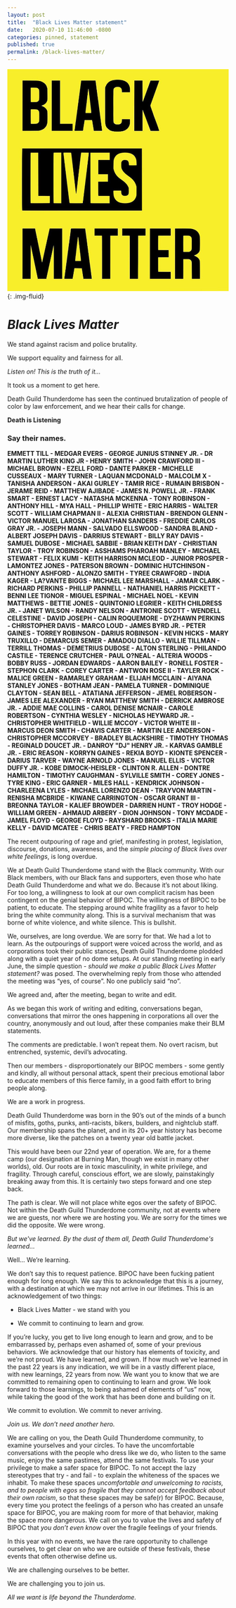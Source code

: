 ```yaml
---
layout: post
title:  "Black Lives Matter statement"
date:   2020-07-10 11:46:00 -0800
categories: pinned, statement
published: true
permalink: /black-lives-matter/
---
```


![Black Lives Matter](/assets/images/black-lives-matter.jpg){: .img-fluid}

# *Black Lives Matter*

We stand against racism and police brutality.

We support equality and fairness for all.

*Listen on! This is the truth of it...*

<!--more-->

It took us a moment to get here.

Death Guild Thunderdome has seen the continued brutalization of people of color by law enforcement, and we hear their calls for change.

**Death is Listening**

### Say their names.

**EMMETT TILL - MEDGAR EVERS - GEORGE JUNIUS STINNEY JR. - DR MARTIN LUTHER KING JR - HENRY SMITH - JOHN CRAWFORD III - MICHAEL BROWN - EZELL FORD - DANTE PARKER - MICHELLE CUSSEAUX - MARY TURNER - LAQUAN MCDONALD - MALCOLM X - TANISHA ANDERSON - AKAI GURLEY - TAMIR RICE - RUMAIN BRISBON - JERAME REID - MATTHEW AJIBADE - JAMES N. POWELL JR. - FRANK SMART - ERNEST LACY - NATASHA MCKENNA - TONY ROBINSON - ANTHONY HILL - MYA HALL - PHILLIP WHITE - ERIC HARRIS - WALTER SCOTT - WILLIAM CHAPMAN II - ALEXIA CHRISTIAN - BRENDON GLENN - VICTOR MANUEL LAROSA - JONATHAN SANDERS - FREDDIE CARLOS GRAY JR. - JOSEPH MANN - SALVADO ELLSWOOD - SANDRA BLAND - ALBERT JOSEPH DAVIS - DARRIUS STEWART - BILLY RAY DAVIS - SAMUEL DUBOSE - MICHAEL SABBIE - BRIAN KEITH DAY - CHRISTIAN TAYLOR - TROY ROBINSON - ASSHAMS PHAROAH MANLEY - MICHAEL STEWART - FELIX KUMI - KEITH HARRISON MCLEOD - JUNIOR PROSPER - LAMONTEZ JONES - PATERSON BROWN - DOMINIC HUTCHINSON - ANTHONY ASHFORD - ALONZO SMITH - TYREE CRAWFORD - INDIA KAGER - LA?VANTE BIGGS - MICHAEL LEE MARSHALL - JAMAR CLARK - RICHARD PERKINS - PHILLIP PANNELL - NATHANIEL HARRIS PICKETT - BENNI LEE TIGNOR - MIGUEL ESPINAL - MICHAEL NOEL - KEVIN MATTHEWS - BETTIE JONES - QUINTONIO LEGRIER - KEITH CHILDRESS JR. - JANET WILSON - RANDY NELSON - ANTRONIE SCOTT - WENDELL CELESTINE - DAVID JOSEPH - CALIN ROQUEMORE - DYZHAWN PERKINS - CHRISTOPHER DAVIS - MARCO LOUD - JAMES BYRD JR. - PETER GAINES - TORREY ROBINSON - DARIUS ROBINSON - KEVIN HICKS - MARY TRUXILLO - DEMARCUS SEMER - AMADOU DIALLO - WILLIE TILLMAN - TERRILL THOMAS - DEMETRIUS DUBOSE - ALTON STERLING - PHILANDO CASTILE - TERENCE CRUTCHER - PAUL O?NEAL - ALTERIA WOODS - BOBBY RUSS - JORDAN EDWARDS - AARON BAILEY - RONELL FOSTER - STEPHON CLARK - COREY CARTER - ANTWON ROSE II - TAYLER ROCK - MALICE GREEN - RAMARLEY GRAHAM - ELIJAH MCCLAIN - AIYANA STANLEY JONES - BOTHAM JEAN - PAMELA TURNER - DOMINIQUE CLAYTON - SEAN BELL - ATATIANA JEFFERSON - JEMEL ROBERSON - JAMES LEE ALEXANDER - RYAN MATTHEW SMITH - DERRICK AMBROSE JR. - ADDIE MAE COLLINS - CAROL DENISE MCNAIR - CAROLE ROBERTSON - CYNTHIA WESLEY - NICHOLAS HEYWARD JR. - CHRISTOPHER WHITFIELD - WILLIE MCCOY - VICTOR WHITE III - MARCUS DEON SMITH - CHAVIS CARTER - MARTIN LEE ANDERSON - CHRISTOPHER MCCORVEY - BRADLEY BLACKSHIRE - TIMOTHY THOMAS - REGINALD DOUCET JR. - DANROY "DJ" HENRY JR. - KARVAS GAMBLE JR. - ERIC REASON - KORRYN GAINES - REKIA BOYD - KIONTE SPENCER - DARIUS TARVER - WAYNE ARNOLD JONES - MANUEL ELLIS - VICTOR DUFFY JR. - KOBE DIMOCK-HEISLER - CLINTON R. ALLEN - DONTRE HAMILTON - TIMOTHY CAUGHMAN - SYLVILLE SMITH - COREY JONES - TYRE KING - ERIC GARNER - MILES HALL - KENDRICK JOHNSON - CHARLEENA LYLES - MICHAEL LORENZO DEAN - TRAYVON MARTIN - RENISHA MCBRIDE - KIWANE CARRINGTON - OSCAR GRANT III - BREONNA TAYLOR - KALIEF BROWDER - DARRIEN HUNT - TROY HODGE - WILLIAM GREEN - AHMAUD ARBERY - DION JOHNSON - TONY MCDADE - JAMEL FLOYD - GEORGE FLOYD - RAYSHARD BROOKS - ITALIA MARIE KELLY - DAVID MCATEE - CHRIS BEATY - FRED HAMPTON**


The recent outpouring of rage and grief, manifesting in protest, legislation, discourse, donations, awareness, and the *simple placing of Black lives over white feelings*, is long overdue.

We at Death Guild Thunderdome stand with the Black community. With our Black members, with our Black fans and supporters, even those who hate Death Guild Thunderdome and what we do. Because it’s not about liking. For too long, a willingness to look at our own complicit racism has been contingent on the genial behavior of BIPOC. The willingness of BIPOC to be patient, to educate. The stepping around white fragility as a favor to help bring the white community along. This is a survival mechanism that was borne of white violence, and white silence. This is bullshit.

We, ourselves, are long overdue. We are sorry for that. We had a lot to learn.
As the outpourings of support were voiced across the world, and as corporations took their public stances, Death Guild Thunderdome plodded along with a quiet year of no dome setups. At our standing meeting in early June, the simple question - *should we make a public Black Lives Matter statement?* was posed. The overwhelming reply from those who attended the meeting was “yes, of course”. No one publicly said “no”.

We agreed and, after the meeting, began to write and edit.

As we began this work of writing and editing, conversations began, conversations that mirror the ones happening in corporations all over the country, anonymously and out loud, after these companies make their BLM statements.

The comments are predictable. I won’t repeat them. No overt racism, but entrenched, systemic, devil’s advocating.

Then our members - disproportionately our BIPOC members - some gently and kindly, all without personal attack, spent their precious emotional labor to educate members of this fierce family, in a good faith effort to bring people along.

We are a work in progress.

Death Guild Thunderdome was born in the 90’s out of the minds of a bunch of misfits, goths, punks, anti-racists, bikers, builders, and nightclub staff.
Our membership spans the planet, and in its 20+ year history has become more diverse, like the patches on a twenty year old battle jacket.

This would have been our 22nd year of operation. We are, for a theme camp (our designation at Burning Man, though we exist in many other worlds), old. Our roots are in toxic masculinity, in white privilege, and fragility. Through careful, conscious effort, we are slowly, painstakingly breaking away from this. It is certainly two steps forward and one step back.

The path is clear. We will not place white egos over the safety of BIPOC. Not within the Death Guild Thunderdome community, not at events where we are guests, nor where we are hosting you. We are sorry for the times we did the opposite. We were wrong.

*But we've learned. By the dust of them all, Death Guild Thunderdome's learned...*

Well... We’re learning.

We don’t say this to request patience. BIPOC have been fucking patient enough for long enough. We say this to acknowledge that this is a journey, with a destination at which we may not arrive in our lifetimes. This is an acknowledgement of two things:

- Black Lives Matter - we stand with you

- We commit to continuing to learn and grow.


If you’re lucky, you get to live long enough to learn and grow, and to be embarrassed by, perhaps even ashamed of, some of your previous behaviors. We acknowledge that our history has elements of toxicity, and we’re not proud. We have learned, and grown. If how much we’ve learned in the past 22 years is any indication, we will be in a vastly different place, with new learnings, 22 years from now. We want you to know that we are committed to remaining open to continuing to learn and grow. We look forward to those learnings, to being ashamed of elements of “us” now, while taking the good of the work that has been done and building on it.

We commit to evolution. We commit to never arriving.

*Join us. We don’t need another hero.*

We are calling on you, the Death Guild Thunderdome community, to examine yourselves and your circles. To have the uncomfortable conversations with the people who dress like we do, who listen to the same music, enjoy the same pastimes, attend the same festivals. To use your privilege to make a safer space for BIPOC. To not accept the lazy stereotypes that try - and fail - to explain the whiteness of the spaces we inhabit. To make these spaces *uncomfortable and unwelcoming to racists, and to people with egos so fragile that they cannot accept feedback about their own racism*, so that these spaces may be safe(r) for BIPOC. Because, every time you protect the feelings of a person who has created an unsafe space for BIPOC, you are making room for more of that behavior, making the space more dangerous. We call on you to value the lives and safety of BIPOC that *you don’t even know* over the fragile feelings of your friends.

In this year with no events, we have the rare opportunity to challenge ourselves, to get clear on who we are outside of these festivals, these events that often otherwise define us.

We are challenging ourselves to be better.

We are challenging you to join us.

*All we want is life beyond the Thunderdome.*
